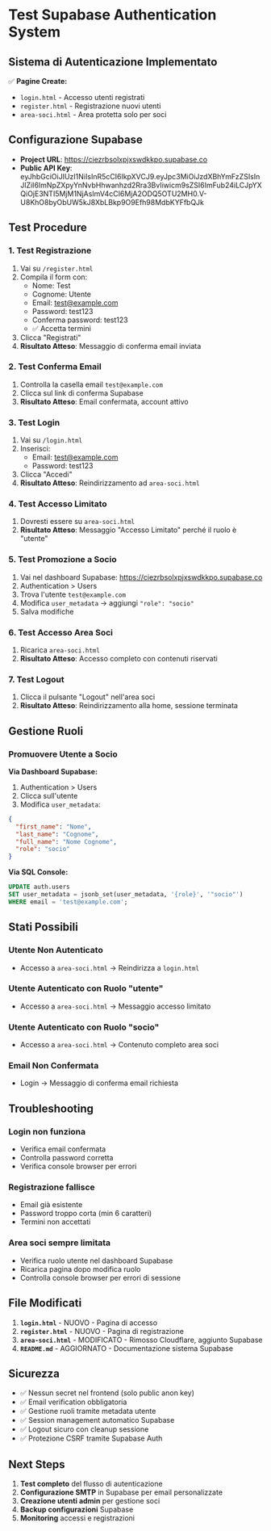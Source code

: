 # Test Supabase Authentication System

## Sistema di Autenticazione Implementato

✅ **Pagine Create:**
- `login.html` - Accesso utenti registrati
- `register.html` - Registrazione nuovi utenti  
- `area-soci.html` - Area protetta solo per soci

## Configurazione Supabase

- **Project URL**: https://ciezrbsolxpjxswdkkpo.supabase.co
- **Public API Key**: eyJhbGciOiJIUzI1NiIsInR5cCI6IkpXVCJ9.eyJpc3MiOiJzdXBhYmFzZSIsInJlZiI6ImNpZXpyYnNvbHhwanhzd2Rra3BvIiwicm9sZSI6ImFub24iLCJpYXQiOjE3NTI5MjM1NjAsImV4cCI6MjA2ODQ5OTU2MH0.V-U8KhO8byObUW5kJ8XbLBkp9O9Efh98MdbKYFfbQJk

## Test Procedure

### 1. Test Registrazione
1. Vai su `/register.html`
2. Compila il form con:
   - Nome: Test
   - Cognome: Utente
   - Email: test@example.com
   - Password: test123
   - Conferma password: test123
   - ✅ Accetta termini
3. Clicca "Registrati"
4. **Risultato Atteso**: Messaggio di conferma email inviata

### 2. Test Conferma Email
1. Controlla la casella email `test@example.com`
2. Clicca sul link di conferma Supabase
3. **Risultato Atteso**: Email confermata, account attivo

### 3. Test Login
1. Vai su `/login.html`
2. Inserisci:
   - Email: test@example.com
   - Password: test123
3. Clicca "Accedi"
4. **Risultato Atteso**: Reindirizzamento ad `area-soci.html`

### 4. Test Accesso Limitato
1. Dovresti essere su `area-soci.html`
2. **Risultato Atteso**: Messaggio "Accesso Limitato" perché il ruolo è "utente"

### 5. Test Promozione a Socio
1. Vai nel dashboard Supabase: https://ciezrbsolxpjxswdkkpo.supabase.co
2. Authentication > Users
3. Trova l'utente `test@example.com`
4. Modifica `user_metadata` → aggiungi `"role": "socio"`
5. Salva modifiche

### 6. Test Accesso Area Soci
1. Ricarica `area-soci.html`
2. **Risultato Atteso**: Accesso completo con contenuti riservati

### 7. Test Logout
1. Clicca il pulsante "Logout" nell'area soci
2. **Risultato Atteso**: Reindirizzamento alla home, sessione terminata

## Gestione Ruoli

### Promuovere Utente a Socio

**Via Dashboard Supabase:**
1. Authentication > Users
2. Clicca sull'utente
3. Modifica `user_metadata`:
```json
{
  "first_name": "Nome",
  "last_name": "Cognome", 
  "full_name": "Nome Cognome",
  "role": "socio"
}
```

**Via SQL Console:**
```sql
UPDATE auth.users 
SET user_metadata = jsonb_set(user_metadata, '{role}', '"socio"')
WHERE email = 'test@example.com';
```

## Stati Possibili

### Utente Non Autenticato
- Accesso a `area-soci.html` → Reindirizza a `login.html`

### Utente Autenticato con Ruolo "utente"  
- Accesso a `area-soci.html` → Messaggio accesso limitato

### Utente Autenticato con Ruolo "socio"
- Accesso a `area-soci.html` → Contenuto completo area soci

### Email Non Confermata
- Login → Messaggio di conferma email richiesta

## Troubleshooting

### Login non funziona
- Verifica email confermata
- Controlla password corretta
- Verifica console browser per errori

### Registrazione fallisce
- Email già esistente
- Password troppo corta (min 6 caratteri)
- Termini non accettati

### Area soci sempre limitata
- Verifica ruolo utente nel dashboard Supabase
- Ricarica pagina dopo modifica ruolo
- Controlla console browser per errori di sessione

## File Modificati

1. **`login.html`** - NUOVO - Pagina di accesso
2. **`register.html`** - NUOVO - Pagina di registrazione  
3. **`area-soci.html`** - MODIFICATO - Rimosso Cloudflare, aggiunto Supabase
4. **`README.md`** - AGGIORNATO - Documentazione sistema Supabase

## Sicurezza

- ✅ Nessun secret nel frontend (solo public anon key)
- ✅ Email verification obbligatoria
- ✅ Gestione ruoli tramite metadata utente
- ✅ Session management automatico Supabase
- ✅ Logout sicuro con cleanup sessione
- ✅ Protezione CSRF tramite Supabase Auth

## Next Steps

1. **Test completo** del flusso di autenticazione
2. **Configurazione SMTP** in Supabase per email personalizzate
3. **Creazione utenti admin** per gestione soci
4. **Backup configurazioni** Supabase
5. **Monitoring** accessi e registrazioni
